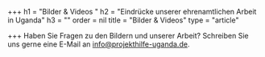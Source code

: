 +++
h1 = "Bilder & Videos "
h2 = "Eindrücke unserer ehrenamtlichen Arbeit in Uganda"
h3 = ""
order = nil
title = "Bilder & Videos"
type = "article"

+++
Haben Sie Fragen zu den Bildern und unserer Arbeit? Schreiben Sie uns gerne eine E-Mail an [info@projekthilfe-uganda.de](mailto:info@projekthilfe-uganda.de?subject=Informationen&body=).